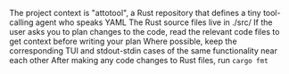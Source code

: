 The project context is "attotool", a Rust repository that defines a tiny tool-calling agent who speaks YAML
The Rust source files live in ./src/
If the user asks you to plan changes to the code, read the relevant code files to get context before writing your plan
Where possible, keep the corresponding TUI and stdout-stdin cases of the same functionality near each other
After making any code changes to Rust files, run `cargo fmt`
